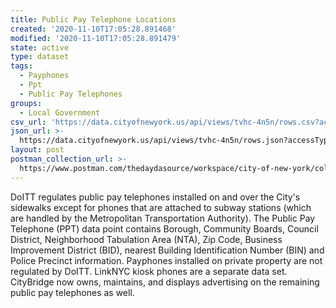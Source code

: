 ```yaml
---
title: Public Pay Telephone Locations
created: '2020-11-10T17:05:28.891468'
modified: '2020-11-10T17:05:28.891479'
state: active
type: dataset
tags:
  - Payphones
  - Ppt
  - Public Pay Telephones
groups:
  - Local Government
csv_url: 'https://data.cityofnewyork.us/api/views/tvhc-4n5n/rows.csv?accessType=DOWNLOAD'
json_url: >-
  https://data.cityofnewyork.us/api/views/tvhc-4n5n/rows.json?accessType=DOWNLOAD
layout: post
postman_collection_url: >-
  https://www.postman.com/thedaydasource/workspace/city-of-new-york/collection/15909983-3303d1bf-dc74-4c2d-97a2-683baff8f7a8
---
```

DoITT regulates public pay telephones installed on and over the City's sidewalks except for phones that are attached to subway stations (which are handled by the Metropolitan Transportation Authority). The Public Pay Telephone (PPT) data point contains Borough, Community Boards, Council District, Neighborhood Tabulation Area (NTA), Zip Code, Business Improvement District (BID), nearest Building Identification Number (BIN) and Police Precinct information. Payphones installed on private property are not regulated by DoITT.  LinkNYC kiosk phones are a separate data set. CityBridge now owns, maintains, and displays advertising on the remaining public pay telephones as well.
